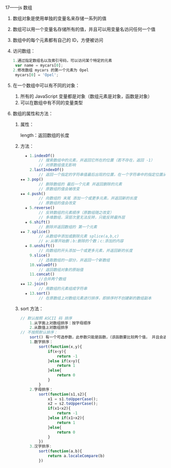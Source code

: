 17——js 数组

1. 数组对象是使用单独的变量名来存储一系列的值

2. 数组可以用一个变量名存储所有的值，并且可以用变量名访问任何一个值

3. 数组中的每个元素都有自己的 ID，方便被访问

4. 访问数组：

   ```javascript
   1.通过指定数组名以及索引号码，可以访问某个特定的元素
   	var name = mycars[0];
   2.修改数组 mycars 的第一个元素为 Opel
   	mycars[0] = 'Opel';
   ```

5. 在一个数组中可以有不同的对象：

   1. 所有的 JavaScript 变量都是对象（数组元素是对象，函数是对象）
   2. 可以在数组中有不同的变量类型

6. 数组的属性和方法：

   1. 属性：

      length：返回数组的长度

   2. 方法：

      ```javascript
        ★ 1.indexOf()
              // 搜索数组中的元素，并返回它所在的位置（若不存在，返回 -1）
              // 对原数组值无影响
          2.lastIndexOf()
              // 返回一个指定的字符串值最后出现的位置，在一个字符串中的指定位置从后向前搜索
      ★★ 3.pop()
              // 删除数组的 最后一个元素 并返回删除的元素
              // 原数组的值会被改变
      ★★ 4.push()
              // 向数组的 末尾 添加一个或更多元素，并返回新的长度
              // 原数组的值会改变
        ★ 5.reverse()
              // 反转数组的元素顺序（原数组随之改变）
              // 多维数组，深层次里无法反转，只能反转最外层
        ★ 6.shift()
              // 删除并返回数组的 第一个元素
      ★★ 7.splice()
              // 从数组中添加或删除元素 splice(a,b,c)
              // a:从哪开始删；b:删除的个数；c:添加的内容
        ★ 8.unshift()
              // 向数组的开头添加一个或更多元素，并返回新的长度
          9.slice()
              // 选取数组的一部分，并返回一个新数组
          10.valueOf()
              // 返回数组对象的原始值
          11.concat()
              //合并两个数组
      ★★ 12.join()
              // 用数组的元素组成字符串
        ★ 13.sort()
              // 在原数组上对数组元素进行排序，即排序时不创建新的数组副本
      ```

   3. sort 方法：

      ```javascript
      // 默认按照 ASCII 码 排序
          1.从字面上对数组排序：按字母顺序
          2.从数值上对数组排序
      // 不按照默认排序：
          sort() 有一个可选参数，此参数只能是函数，（该函数要比较两个值， 并且会返回一个用于说明这两个值相对顺序的数字）
          1.数字排序：
              sort(function(x,y){
                  if(x<y){
                      return -1
                  }else if(x>y){
                      return 1
                  }else{
                      return 0
                  }
              }
          2.字母排序：
              sort(function(s1,s2){
                  x1 = s1.toUpperCase();
                  x2 = s2.toUpperCase();
                  if(x1<x2){
                      return -1
                  }else if(x1>x2){
                      return 1
                  }else{
                      return 0
                  }
              })
          3.汉字排序:
              sort(function(a,b){
                  return a.localeCompare(b)
              })
      ```
